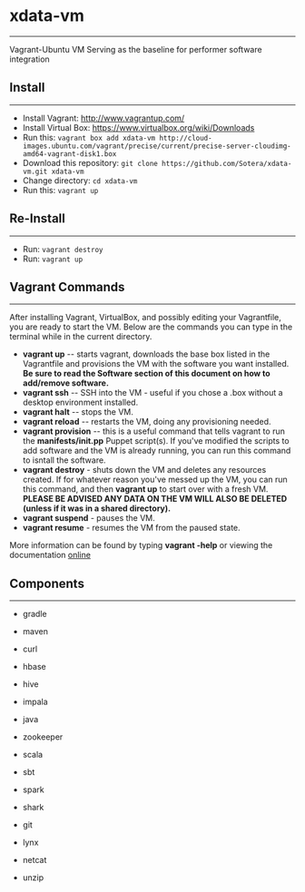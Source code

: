 # xdata-vm
**********

Vagrant-Ubuntu VM Serving as the baseline for performer software integration

## Install
-------
* Install Vagrant: http://www.vagrantup.com/
* Install Virtual Box: https://www.virtualbox.org/wiki/Downloads
* Run this: `vagrant box add xdata-vm http://cloud-images.ubuntu.com/vagrant/precise/current/precise-server-cloudimg-amd64-vagrant-disk1.box`
* Download this repository: `git clone https://github.com/Sotera/xdata-vm.git xdata-vm` 
* Change directory: `cd xdata-vm`
* Run this: `vagrant up`

## Re-Install
----------
* Run: `vagrant destroy`
* Run: `vagrant up`

## Vagrant Commands
----------------
After installing Vagrant, VirtualBox, and possibly editing your
Vagrantfile, you are ready to start the VM.  Below are the commands
you can type in the terminal while in the current directory.

  *  **vagrant up** -- starts vagrant, downloads the base box listed
       in the Vagrantfile and provisions the VM with the software you
       want installed.  **Be sure to read the Software section of this
       document on how to add/remove software.**
  *  **vagrant ssh** -- SSH into the VM - useful if you chose a .box
       without a desktop environment installed.
  *  **vagrant halt** -- stops the VM.
  *  **vagrant reload** -- restarts the VM, doing any provisioning
       needed.
  *  **vagrant provision** -- this is a useful command that tells
       vagrant to run the **manifests/init.pp** Puppet script(s).  If
       you've modified the scripts to add software and the VM is
       already running, you can run this command to isntall the software.
  *  **vagrant destroy** - shuts down the VM and deletes any resources
       created.  If for whatever reason you've messed up the VM, you
       can run this command, and then **vagrant up** to start over
       with a fresh VM.  **PLEASE BE ADVISED ANY DATA ON THE VM WILL ALSO BE DELETED
       (unless if it was in a shared directory).**
  *  **vagrant suspend** - pauses the VM.
  *  **vagrant resume** - resumes the VM from the paused state.

More information can be found by typing **vagrant -help** or viewing the documentation [online](http://docs.vagrantup.com/v2/cli/index.html)

## Components
******
- gradle
- maven

- curl
- hbase
- hive
- impala
- java
- zookeeper

- scala
- sbt
- spark
- shark

- git
- lynx
- netcat
- unzip

